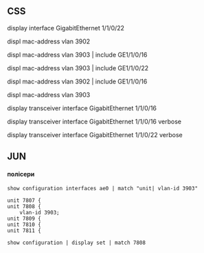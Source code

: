 ## CSS


  display interface GigabitEthernet 1/1/0/22
  
  displ mac-address vlan 3902
  
  displ mac-address vlan 3903 | include  GE1/1/0/16
  
  displ mac-address vlan 3903 | include GE1/1/0/22
  
  displ mac-address vlan 3902 | include  GE1/1/0/16
  
  displ mac-address vlan 3903
  
  display transceiver interface GigabitEthernet 1/1/0/16
  
  display transceiver interface GigabitEthernet 1/1/0/16 verbose
  
  display transceiver interface GigabitEthernet 1/1/0/22 verbose
  


## JUN

#### полісери

    show configuration interfaces ae0 | match "unit| vlan-id 3903"

```
unit 7807 {
unit 7808 {
    vlan-id 3903;
unit 7809 {
unit 7810 {
unit 7811 {
```

    show configuration | display set | match 7808




